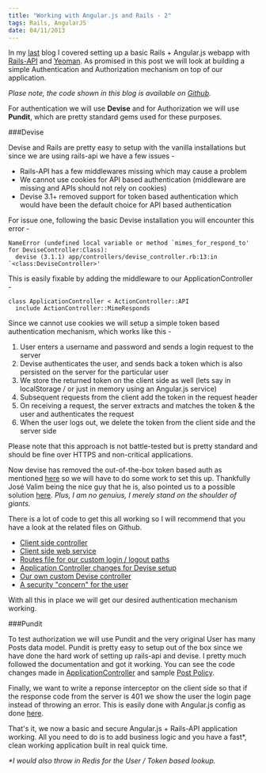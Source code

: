 ```yaml
--- 
title: "Working with Angular.js and Rails - 2"
tags: Rails, AngularJS
date: 04/11/2013
---
```


In my [last](http://rockyj.in/2013/10/24/angular_rails.html) blog I covered setting up a basic Rails + Angular.js webapp with [Rails-API](https://github.com/rails-api/rails-api) and [Yeoman](http://yeoman.io/). As promised in this post we will look at building a simple Authentication and Authorization mechanism on top of our application.

_Plase note, the code shown in this blog is available on [Github](https://github.com/rocky-jaiswal/ebenezer)._

For authentication we will use __Devise__ and for Authorization we will use __Pundit__, which are pretty standard gems used for these purposes.

###Devise

Devise and Rails are pretty easy to setup with the vanilla installations but since we are using rails-api we have a few issues -

- Rails-API has a few middlewares missing which may cause a problem
- We cannot use cookies for API based authentication (middleware are missing and APIs should not rely on cookies)
- Devise 3.1+ removed support for token based authentication which would have been the default choice for API based authentication

For issue one, following the basic Devise installation you will encounter this error -

    NameError (undefined local variable or method `mimes_for_respond_to' for DeviseController:Class):
      devise (3.1.1) app/controllers/devise_controller.rb:13:in `<class:DeviseController>'

This is easily fixable by adding the middleware to our ApplicationController -

    class ApplicationController < ActionController::API
      include ActionController::MimeResponds

Since we cannot use cookies we will setup a simple token based authentication mechanism, which works like this -

1. User enters a username and password and sends a login request to the server
2. Devise authenticates the user, and sends back a token which is also persisted on the server for the particular user
3. We store the returned token on the client side as well (lets say in localStorage / or just in memory using an Angular.js service)
4. Subsequent requests from the client add the token in the request header
5. On receiving a request, the server extracts and matches the token & the user and authenticates the request
6. When the user logs out, we delete the token from the client side and the server side

Please note that this approach is not battle-tested but is pretty standard and should be fine over HTTPS and non-critical applications.

Now devise has removed the out-of-the-box token based auth as mentioned [here](http://blog.plataformatec.com.br/2013/08/devise-3-1-now-with-more-secure-defaults/) so we will have to do some work to set this up. Thankfully José Valim being the nice guy that he is, also pointed us to a possible solution [here](https://gist.github.com/josevalim/fb706b1e933ef01e4fb6). _Plus, I am no genuius, I merely stand on the shoulder of giants._

There is a lot of code to get this all working so I will recommend that you have a look at the related files on Github.

- [Client side controller](https://github.com/rocky-jaiswal/ebenezer/blob/master/public/angular/app/scripts/controllers/login.coffee)
- [Client side web service](https://github.com/rocky-jaiswal/ebenezer/blob/master/public/angular/app/scripts/services/webservice.coffee)
- [Routes file for our custom login / logout paths](https://github.com/rocky-jaiswal/ebenezer/blob/master/config/routes.rb)
- [Application Controller changes for Devise setup](https://github.com/rocky-jaiswal/ebenezer/blob/master/app/controllers/application_controller.rb)
- [Our own custom Devise controller](https://github.com/rocky-jaiswal/ebenezer/blob/master/app/controllers/sessions_controller.rb)
- [A security "concern" for the user](https://github.com/rocky-jaiswal/ebenezer/blob/master/app/models/concerns/security.rb)

With all this in place we will get our desired authentication mechanism working.

###Pundit

To test authorization we will use Pundit and the very original User has many Posts data model. Pundit is pretty easy to setup out of the box since we have done the hard work of setting up rails-api and devise. I pretty much followed the documentation and got it working. You can see the code changes made in [ApplicationController](https://github.com/rocky-jaiswal/ebenezer/blob/master/app/controllers/application_controller.rb) and sample [Post Policy](https://github.com/rocky-jaiswal/ebenezer/blob/master/app/policies/post_policy.rb).

Finally, we want to write a reponse interceptor on the client side so that if the response code from the server is 401 we show the user the login page instead of throwing an error. This is easily done with Angular.js config as done [here](https://github.com/rocky-jaiswal/ebenezer/blob/master/public/angular/app/scripts/app.coffee#l18).

That's it, we now a basic and secure Angular.js + Rails-API application working. All you need to do is to add business logic and you have a fast*, clean working application built in real quick time.

_*I would also throw in Redis for the User / Token based lookup._







